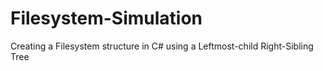 # Filesystem-Simulation
Creating a Filesystem structure in C# using a Leftmost-child Right-Sibling Tree
